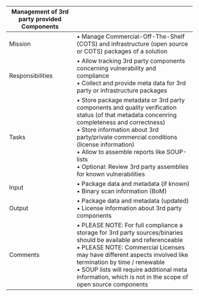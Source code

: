 | Management of 3rd party provided Components         | |
| ---------------- | ------------------------------------------------ |
| Mission          | • Manage Commercial-Off-The-Shelf (COTS) and infrastructure (open source or COTS) packages of a solution |
| Responsibilities | • Allow tracking 3rd party components concerning vulnerability and compliance<br>• Collect and provide meta data for 3rd party or infrastructure packages |
| Tasks            | • Store package metadata or 3rd party components and quality verification status (of that metadata concenring completeness and correctness)<br>• Store information about 3rd party/private commercial conditions (license information)<br>• Allow to assemble reports like SOUP-lists<br>• Optional: Review 3rd party assemblies for known vulnerabilities |
| Input            | • Package data and metadata (if known)<br>• Binary scan information (BoM) |
| Output           | • Package data and metadata (updated)<br>• License information about 3rd party components  |
| Comments         | • PLEASE NOTE: For full compliance a storage for 3rd party sources/binaries should be available and referenceable<br>• PLEASE NOTE: Commercial Licenses may have different aspects involved like termination by time / renewable<br>• SOUP lists will require  additional meta information, which is not in the scope of open source components |